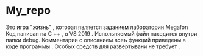 # My_repo
 Это игра "жизнь" , которая является заданием лаборатории Megafon 
 Код написан на C ++ , в VS 2019 . Испольняемый файл находится внутри папки debug. 
 Комментарии с описанием всеъ функций приведены в коде программы .
 Особых средств для развертывани не требует .
